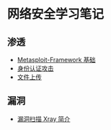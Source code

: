 # 网络安全学习笔记

## 渗透

* [Metasploit-Framework 基础](penetration/msf.md)
* [身份认证攻击](penetration/authentication_attack.md)
* [文件上传](penetration/file_upload.md)

## 漏洞

* [漏洞扫描 Xray 简介](vulnerability/xray.md)

